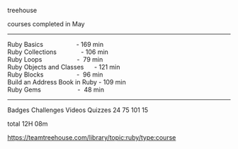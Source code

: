 treehouse

courses completed in May  
_______________________________________   

Ruby Basics                   - 169 min   
Ruby Collections              - 106 min   
Ruby Loops                    -  79 min   
Ruby Objects and Classes      - 121 min   
Ruby Blocks                   -  96 min   
Build an Address Book in Ruby - 109 min   
Ruby Gems                     -  48 min
_______________________________________  

Badges	Challenges	Videos	Quizzes
24		75			101		15


total 12H 08m   

https://teamtreehouse.com/library/topic:ruby/type:course
